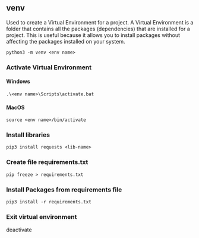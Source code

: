 ## venv

Used to create a Virtual Environment for a project. A Virtual Environment is a folder that contains all the packages (dependencies) that are installed for a project. 
This is useful because it allows you to install packages without affecting the packages installed on your system.

```
python3 -m venv <env name>
```

### Activate Virtual Environment

#### Windows

```
.\<env name>\Scripts\activate.bat
```

#### MacOS

```
source <env name>/bin/activate
```

### Install libraries
```
pip3 install requests <lib-name>
```

### Create file requirements.txt
```
pip freeze > requirements.txt
```

### Install Packages from requirements file

```
pip3 install -r requirements.txt
```

### Exit virtual environment
deactivate
